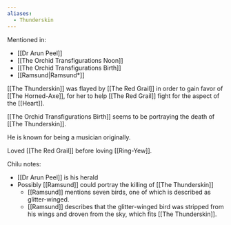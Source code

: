 ```yaml
---
aliases:
  - Thunderskin
---
```

Mentioned in:
- [[Dr Arun Peel]]
- [[The Orchid Transfigurations Noon]]
- [[The Orchid Transfigurations Birth]]
- [[Ramsund|Ramsund*]]

[[The Thunderskin]] was flayed by [[The Red Grail]] in order to gain favor of [[The Horned-Axe]], for her to help [[The Red Grail]] fight for the aspect of the [[Heart]].

[[The Orchid Transfigurations Birth]] seems to be portraying the death of [[The Thunderskin]].

He is known for being a musician originally.

Loved [[The Red Grail]] before loving [[Ring-Yew]].

Chilu notes:
- [[Dr Arun Peel]] is his herald
- Possibly [[Ramsund]] could portray the killing of [[The Thunderskin]]
	- [[Ramsund]] mentions seven birds, one of which is described as glitter-winged.
	- [[Ramsund]] describes that the glitter-winged bird was stripped from his wings and droven from the sky, which fits [[The Thunderskin]].